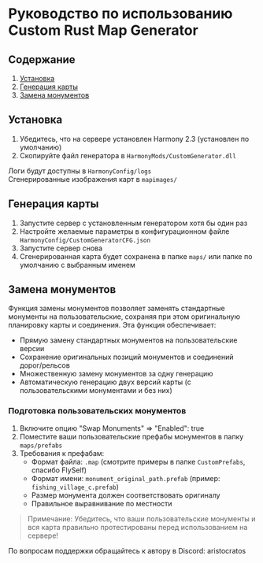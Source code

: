 # Руководство по использованию Custom Rust Map Generator

## Содержание
1. [Установка](#установка)
2. [Генерация карты](#генерация-карты)
3. [Замена монументов](#замена-монументов)

## Установка

1. Убедитесь, что на сервере установлен Harmony 2.3 (установлен по умолчанию)
2. Скопируйте файл генератора в `HarmonyMods/CustomGenerator.dll`

Логи будут доступны в `HarmonyConfig/logs`  
Сгенерированные изображения карт в `mapimages/`


## Генерация карты

1. Запустите сервер с установленным генератором хотя бы один раз
2. Настройте желаемые параметры в конфигурационном файле `HarmonyConfig/CustomGeneratorCFG.json`
3. Запустите сервер снова
4. Сгенерированная карта будет сохранена в папке `maps/` или папке по умолчанию с выбранным именем


## Замена монументов

Функция замены монументов позволяет заменять стандартные монументы на пользовательские, сохраняя при этом оригинальную планировку карты и соединения. Эта функция обеспечивает:

- Прямую замену стандартных монументов на пользовательские версии
- Сохранение оригинальных позиций монументов и соединений дорог/рельсов
- Множественную замену монументов за одну генерацию
- Автоматическую генерацию двух версий карты (с пользовательскими монументами и без них)


### Подготовка пользовательских монументов
1. Включите опцию "Swap Monuments" => "Enabled": true
2. Поместите ваши пользовательские префабы монументов в папку `maps/prefabs`
3. Требования к префабам:
   - Формат файла: `.map` (смотрите примеры в папке `CustomPrefabs`, спасибо FlySelf)
   - Формат имени: `monument_original_path.prefab` (пример: `fishing_village_c.prefab`)
   - Размер монумента должен соответствовать оригиналу
   - Правильное выравнивание по местности

> Примечание: Убедитесь, что ваши пользовательские монументы и вся карта правильно протестированы перед использованием на сервере!

По вопросам поддержки обращайтесь к автору в Discord: aristocratos 